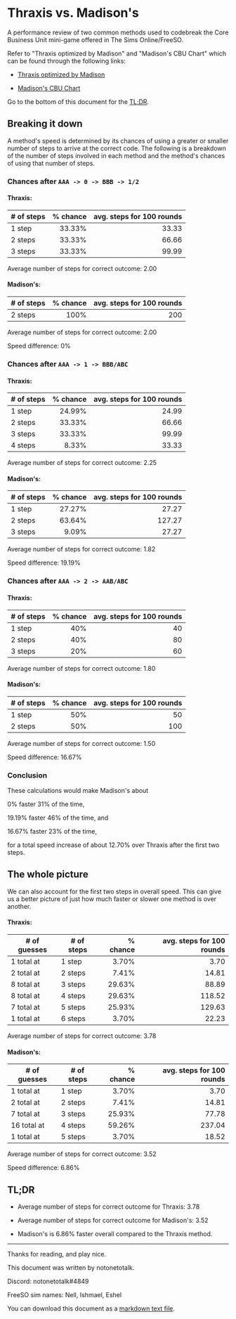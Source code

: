 # Thraxis vs. Madison's

A performance review of two common methods used to codebreak the Core Business Unit mini-game offered in The Sims Online/FreeSO.

Refer to "Thraxis optimized by Madison" and "Madison's CBU Chart" which can be found through the following links:

- [Thraxis optimized by Madison](https://www.dropbox.com/s/afk24ze29wdfolv/cbuthraxisopt.gif?dl=0)

- [Madison's CBU Chart](https://www.dropbox.com/s/ds29xb1r7n9piyy/cbuchart.gif?dl=0)

Go to the bottom of this document for the [TL;DR](#tldr).

## Breaking it down

A method's speed is determined by its chances of using a greater or smaller number of steps to arrive at the correct code. The following is a breakdown of the number of steps involved in each method and the method's chances of using that number of steps.

### Chances after `AAA -> 0 -> BBB -> 1/2`

#### Thraxis:

| # of steps | % chance | avg. steps for 100 rounds |
|------------|---------:|--------------------------:|
| 1 step     |   33.33% |                     33.33 |
| 2 steps    |   33.33% |                     66.66 |
| 3 steps    |   33.33% |                     99.99 |

Average number of steps for correct outcome: 2.00

#### Madison's:

| # of steps | % chance | avg. steps for 100 rounds |
|------------|---------:|--------------------------:|
| 2 steps    |     100% |                       200 |

Average number of steps for correct outcome: 2.00

Speed difference: 0%

### Chances after `AAA -> 1 -> BBB/ABC`

#### Thraxis:

| # of steps | % chance | avg. steps for 100 rounds |
|------------|---------:|--------------------------:|
| 1 step     |   24.99% |                     24.99 |
| 2 steps    |   33.33% |                     66.66 |
| 3 steps    |   33.33% |                     99.99 |
| 4 steps    |    8.33% |                     33.33 |

Average number of steps for correct outcome: 2.25

#### Madison's:

| # of steps | % chance | avg. steps for 100 rounds |
|------------|---------:|--------------------------:|
| 1 step     |   27.27% |                     27.27 |
| 2 steps    |   63.64% |                    127.27 |
| 3 steps    |    9.09% |                     27.27 |

Average number of steps for correct outcome: 1.82

Speed difference: 19.19%

### Chances after `AAA -> 2 -> AAB/ABC`

#### Thraxis:

| # of steps | % chance | avg. steps for 100 rounds |
|------------|---------:|--------------------------:|
| 1 step     |      40% |                        40 |
| 2 steps    |      40% |                        80 |
| 3 steps    |      20% |                        60 |

Average number of steps for correct outcome: 1.80

#### Madison's:

| # of steps | % chance | avg. steps for 100 rounds |
|------------|---------:|--------------------------:|
| 1 step     |      50% |                        50 |
| 2 steps    |      50% |                       100 |

Average number of steps for correct outcome: 1.50

Speed difference: 16.67%

### Conclusion

These calculations would make Madison's about

0% faster 31% of the time,

19.19% faster 46% of the time, and

16.67% faster 23% of the time,

for a total speed increase of about 12.70% over Thraxis after the first two steps.

## The whole picture

We can also account for the first two steps in overall speed. This can give us a better picture of just how much faster or slower one method is over another.

#### Thraxis:

| # of guesses | # of steps | % chance | avg. steps for 100 rounds |
|--------------|------------|---------:|--------------------------:|
| 1 total at   | 1 step     |    3.70% |                      3.70 |
| 2 total at   | 2 steps    |    7.41% |                     14.81 |
| 8 total at   | 3 steps    |   29.63% |                     88.89 |
| 8 total at   | 4 steps    |   29.63% |                    118.52 |
| 7 total at   | 5 steps    |   25.93% |                    129.63 |
| 1 total at   | 6 steps    |    3.70% |                     22.23 |

Average number of steps for correct outcome: 3.78

#### Madison's:

| # of guesses | # of steps | % chance | avg. steps for 100 rounds |
|--------------|------------|---------:|--------------------------:|
| 1 total at   | 1 step     |    3.70% |                      3.70 |
| 2 total at   | 2 steps    |    7.41% |                     14.81 |
| 7 total at   | 3 steps    |   25.93% |                     77.78 |
| 16 total at  | 4 steps    |   59.26% |                    237.04 |
| 1 total at   | 5 steps    |    3.70% |                     18.52 |

Average number of steps for correct outcome: 3.52

Speed difference: 6.86%

## TL;DR

- Average number of steps for correct outcome for Thraxis: 3.78

- Average number of steps for correct outcome for Madison's: 3.52

- Madison's is 6.86% faster overall compared to the Thraxis method.

---

Thanks for reading, and play nice.

This document was written by notonetotalk.

Discord: notonetotalk#4849

FreeSO sim names: Nell, Ishmael, Eshel

You can download this document as a [markdown text file](https://raw.githubusercontent.com/notonetotalk/thraxisvsmadisons/master/thraxisvsmadisons.md).
